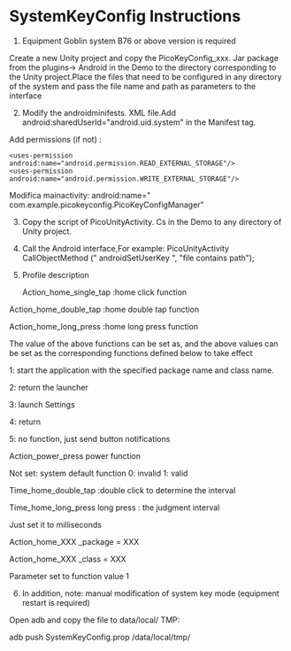 # SystemKeyConfig Instructions

1. Equipment Goblin system B76 or above version is required

  Create a new Unity project and copy the PicoKeyConfig_xxx. Jar package from the plugins-> Android in the Demo to the directory corresponding to the Unity project.Place the files that need to be configured in any directory of the system and pass the file name and path as parameters to the interface

2. Modify the androidminifests. XML file.Add android:sharedUserId="android.uid.system" in the Manifest tag.

Add permissions (if not) :

```
<uses-permission android:name="android.permission.READ_EXTERNAL_STORAGE"/>
<uses-permission android:name="android.permission.WRITE_EXTERNAL_STORAGE"/>
```

Modifica mainactivity: android:name=" com.example.picokeyconfig.PicoKeyConfigManager"



3. Copy the script of PicoUnityActivity. Cs in the Demo to any directory of Unity project.

4. Call the Android interface,For example: PicoUnityActivity CallObjectMethod (" androidSetUserKey ", "file contains path");

5. Profile description

   Action_home_single_tap   :home click function

Action_home_double_tap   :home double tap function

Action_home_long_press   :home long press function

The value of the above functions can be set as, and the above values can be set as the corresponding functions defined below to take effect

1: start the application with the specified package name and class name. 

2: return the launcher

3: launch Settings 

4: return

5: no function, just send button notifications

Action_power_press power  function

Not set: system default function 0: invalid 1: valid



Time_home_double_tap  :double click to determine the interval

Time_home_long_press long press  : the judgment interval

Just set it to milliseconds



Action_home_XXX _package = XXX

Action_home_XXX _class = XXX

Parameter set to function value 1

6. In addition, note: manual modification of system key mode (equipment restart is required)

Open adb and copy the file to data/local/ TMP:

adb push SystemKeyConfig.prop /data/local/tmp/



